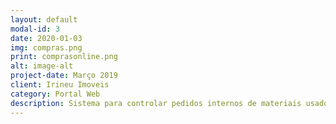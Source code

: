 ```yaml
---
layout: default
modal-id: 3
date: 2020-01-03
img: compras.png
print: comprasonline.png
alt: image-alt
project-date: Março 2019
client: Irineu Imoveis
category: Portal Web
description: Sistema para controlar pedidos internos de materiais usados no escritório e obras, gerar cotação, controlar o preenchido dos valores pelos fornecedores e indicar a melhor cotação para o comprador interno. A Ferramenta possui um controle de frotas de veículos, gestão de clientes negativados junto a CDL (SPC).
---
```

